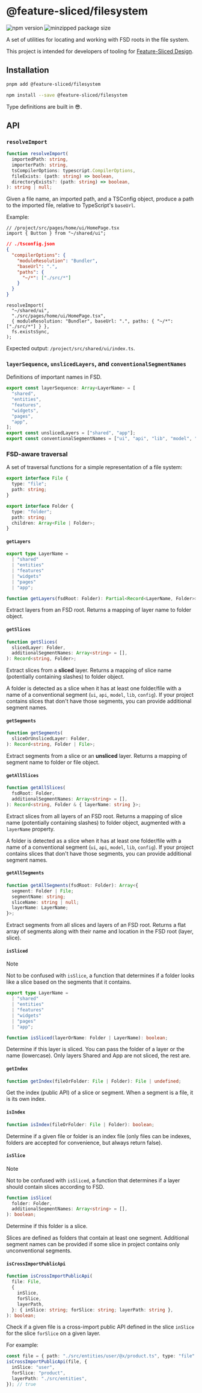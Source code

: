 # @feature-sliced/filesystem

![npm version](https://img.shields.io/npm/v/@feature-sliced/filesystem)
![minzipped package size](https://img.shields.io/bundlephobia/minzip/@feature-sliced/filesystem.svg)

A set of utilities for locating and working with FSD roots in the file system.

This project is intended for developers of tooling for [Feature-Sliced Design][feature-sliced-design].

## Installation

```bash
pnpm add @feature-sliced/filesystem
```

```bash
npm install --save @feature-sliced/filesystem
```

Type definitions are built in 😎.

## API

### `resolveImport`

```ts
function resolveImport(
  importedPath: string,
  importerPath: string,
  tsCompilerOptions: typescript.CompilerOptions,
  fileExists: (path: string) => boolean,
  directoryExists?: (path: string) => boolean,
): string | null;
```

Given a file name, an imported path, and a TSConfig object, produce a path to the imported file, relative to TypeScript's `baseUrl`.

Example:

```tsx
// /project/src/pages/home/ui/HomePage.tsx
import { Button } from "~/shared/ui";
```

```json
// ./tsconfig.json
{
  "compilerOptions": {
    "moduleResolution": "Bundler",
    "baseUrl": ".",
    "paths": {
      "~/*": ["./src/*"]
    }
  }
}
```

```tsx
resolveImport(
  "~/shared/ui",
  "./src/pages/home/ui/HomePage.tsx",
  { moduleResolution: "Bundler", baseUrl: ".", paths: { "~/*": ["./src/*"] } },
  fs.existsSync,
);
```

Expected output: `/project/src/shared/ui/index.ts`.

### `layerSequence`, `unslicedLayers`, and `conventionalSegmentNames`

Definitions of important names in FSD.

```ts
export const layerSequence: Array<LayerName> = [
  "shared",
  "entities",
  "features",
  "widgets",
  "pages",
  "app",
];
export const unslicedLayers = ["shared", "app"];
export const conventionalSegmentNames = ["ui", "api", "lib", "model", "config"];
```

### FSD-aware traversal

A set of traversal functions for a simple representation of a file system:

```ts
export interface File {
  type: "file";
  path: string;
}

export interface Folder {
  type: "folder";
  path: string;
  children: Array<File | Folder>;
}
```

#### `getLayers`

```ts
export type LayerName =
  | "shared"
  | "entities"
  | "features"
  | "widgets"
  | "pages"
  | "app";

function getLayers(fsdRoot: Folder): Partial<Record<LayerName, Folder>>;
```

Extract layers from an FSD root. Returns a mapping of layer name to folder object.

#### `getSlices`

```ts
function getSlices(
  slicedLayer: Folder,
  additionalSegmentNames: Array<string> = [],
): Record<string, Folder>;
```

Extract slices from a **sliced** layer. Returns a mapping of slice name (potentially containing slashes) to folder object.

A folder is detected as a slice when it has at least one folder/file with a name of a conventional segment (`ui`, `api`, `model`, `lib`, `config`). If your project contains slices that don't have those segments, you can provide additional segment names.

#### `getSegments`

```ts
function getSegments(
  sliceOrUnslicedLayer: Folder,
): Record<string, Folder | File>;
```

Extract segments from a slice or an **unsliced** layer. Returns a mapping of segment name to folder or file object.

#### `getAllSlices`

```ts
function getAllSlices(
  fsdRoot: Folder,
  additionalSegmentNames: Array<string> = [],
): Record<string, Folder & { layerName: string }>;
```

Extract slices from all layers of an FSD root. Returns a mapping of slice name (potentially containing slashes) to folder object, augmented with a `layerName` property.

A folder is detected as a slice when it has at least one folder/file with a name of a conventional segment (`ui`, `api`, `model`, `lib`, `config`). If your project contains slices that don't have those segments, you can provide additional segment names.

#### `getAllSegments`

```ts
function getAllSegments(fsdRoot: Folder): Array<{
  segment: Folder | File;
  segmentName: string;
  sliceName: string | null;
  layerName: LayerName;
}>;
```

Extract segments from all slices and layers of an FSD root. Returns a flat array of segments along with their name and location in the FSD root (layer, slice).

#### `isSliced`

> [!NOTE]  
> Not to be confused with `isSlice`, a function that determines if a folder looks like a slice based on the segments that it contains.

```ts
export type LayerName =
  | "shared"
  | "entities"
  | "features"
  | "widgets"
  | "pages"
  | "app";

function isSliced(layerOrName: Folder | LayerName): boolean;
```

Determine if this layer is sliced. You can pass the folder of a layer or the name (lowercase). Only layers Shared and App are not sliced, the rest are.

#### `getIndex`

```ts
function getIndex(fileOrFolder: File | Folder): File | undefined;
```

Get the index (public API) of a slice or segment. When a segment is a file, it is its own index.

#### `isIndex`

```ts
function isIndex(fileOrFolder: File | Folder): boolean;
```

Determine if a given file or folder is an index file (only files can be indexes, folders are accepted for convenience, but always return false).

#### `isSlice`

> [!NOTE]  
> Not to be confused with `isSliced`, a function that determines if a layer should contain slices according to FSD.

```ts
function isSlice(
  folder: Folder,
  additionalSegmentNames: Array<string> = [],
): boolean;
```

Determine if this folder is a slice.

Slices are defined as folders that contain at least one segment. Additional segment names can be provided if some slice in project contains only unconventional segments.

#### `isCrossImportPublicApi`

```ts
function isCrossImportPublicApi(
  file: File,
  {
    inSlice,
    forSlice,
    layerPath,
  }: { inSlice: string; forSlice: string; layerPath: string },
): boolean;
```

Check if a given file is a cross-import public API defined in the slice `inSlice` for the slice `forSlice` on a given layer.

For example:

```ts
const file = { path: "./src/entities/user/@x/product.ts", type: "file" };
isCrossImportPublicApi(file, {
  inSlice: "user",
  forSlice: "product",
  layerPath: "./src/entities",
}); // true
```

[feature-sliced-design]: https://feature-sliced.design
